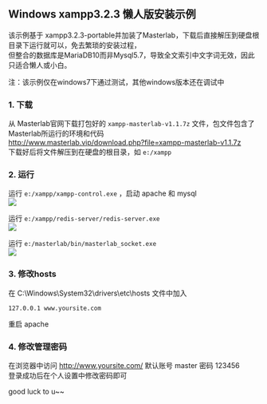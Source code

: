 

## Windows xampp3.2.3 懒人版安装示例

该示例基于 xampp3.2.3-portable并加装了Masterlab，下载后直接解压到硬盘根目录下运行就可以，免去繁琐的安装过程，  
但整合的数据库是MariaDB10而非Mysql5.7，导致全文索引中文字词无效，因此只适合懒人或小白。  

注：该示例仅在windows7下通过测试，其他windows版本还在调试中    

### 1. 下载  
  从 Masterlab官网下载打包好的 `xampp-masterlab-v1.1.7z` 文件，包文件包含了Masterlab所运行的环境和代码  
  http://www.masterlab.vip/download.php?file=xampp-masterlab-v1.1.7z   
  下载好后将文件解压到在硬盘的根目录，如 `e:/xampp`   

### 2. 运行  
  运行 `e:/xampp/xampp-control.exe` ，启动 apache 和 mysql  
    ![](http://www.masterlab.vip/docs/images/install/xampp-control.png)  

  运行 `e:/xampp/redis-server/redis-server.exe`   
    ![](http://www.masterlab.vip/docs/images/install/redis-server.png)  

  运行 `e:/masterlab/bin/masterlab_socket.exe`   
    ![](http://www.masterlab.vip/docs/images/install/masterlab_socket.png)  

### 3. 修改hosts
在 C:\Windows\System32\drivers\etc\hosts 文件中加入
```text
127.0.0.1 www.yoursite.com
```
重启 apache

### 4. 修改管理密码
在浏览器中访问 http://www.yoursite.com/ 默认账号 master 密码 123456   
登录成功后在个人设置中修改密码即可  


good luck to u~~  


 
 


